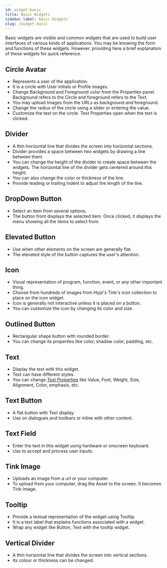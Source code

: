```yaml
---
id: widget-basic
title: Basic Widgets
sidebar_label: Basic Widgets
slug: /widget-basic
---
```


Basic widgets are visible and common widgets that are used to build user interfaces of various kinds of applications. You may be knowing the form and functions of these widgets. However, providing here a brief explanation of these widgets for quick reference.

## Circle Avatar

* Represents a user of the application. 
* It is a circle with User initials or Profile images. 
* Change Background and Foreground color from the Properties panel. Background refers to the Circle and foreground refers to the Text.
* You may upload Images from the URLs as background and foreground.
* Change the radius of the circle using a slider or entering the value.
* Customize the text on the circle. Text Properties open when the text is clicked.

## Divider

*  A thin horizontal line that divides the screen into horizontal sections.
*  Divider provides a space between two widgets by drawing a line between them.
*  You can change the height of the divider to create space between the widgets. The horizontal line of the divider gets centered around this height.
*  You can also change the color or thickness of the line.
*  Provide leading or trailing indent to adjust the length of the line.

## DropDown Button

* Select an item from several options.
* The button front displays the selected item. Once clicked, it displays the menu showing all the items to select from.

## Elevated Button

* Use when other elements on the screen are generally flat. 
* The elevated style of the button captures the user's attention.

## Icon

* Visual representation of program, function, event, or any other important thing.
* Choose from hundreds of images from Hypi's Tink's icon collection to place on the icon widget. 
* Icon is generally not interactive unless it is placed on a button. 
* You can customize the icon by changing its color and size.

##  Outlined Button

* Rectangular shape button with rounded border. 
* You can change its properties like color, shadow color, padding, etc. 

##  Text

* Display the text with this widget.
* Text can have different styles.
* You can change [Text Properties](properties-text.md) like Value, Font, Weight, Size, Alignment, Color, emphasis, etc.

##  Text Button

* A flat button with Text display.
* Use on dialogues and toolbars or inline with other content.

##  Text Field

* Enter the text in this widget using hardware or onscreen keyboard.
* Use to accept and process user inputs.

##  Tink Image

* Uploads an image from a url or your computer.
* To upload from your computer, drag the Asset to the screen. It becomes Tink Image.

## Tooltip

* Provide a textual representation of the widget using Tooltip.
* It is a text label that explains functions associated with a widget.
* Wrap any widget like Button, Text with the tooltip widget.

## Vertical Divider

*  A thin horizontal line that divides the screen into vertical sections. 
*  Its colour or thickness can be changed.

